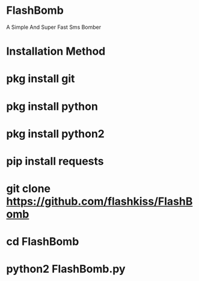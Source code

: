 # FlashBomb
A Simple And Super Fast Sms Bomber
# Installation Method
# pkg install git
# pkg install python
# pkg install python2
# pip install requests
# git clone https://github.com/flashkiss/FlashBomb
# cd FlashBomb
# python2 FlashBomb.py
